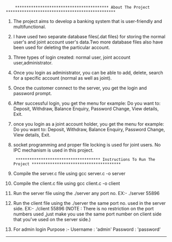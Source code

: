 		***************************************** About The Project ************************************************

1. The project aims to develop a banking system that is user-friendly and multifunctional.

2. I have used two separate database files(.dat files) for storing the normal user's and joint account 
   user's data.Two more database files also have been used for deleting the particular account. 

3. Three types of login created: normal user, joint account user,administrator.

4. Once you login as administrator, you can be able to add, delete, search for a specific
   account (normal as well as joint).

5. Once the customer connect to the server, you get the login and password prompt.

6. After successful login, you get the menu for example:
   Do you want to: Deposit, Withdraw, Balance Enquiry, Password Change, View details, Exit.
  
7. once you login as a joint account holder, you get the menu for example:
   Do you want to: Deposit, Withdraw, Balance Enquiry, Password Change, View details, Exit.
  
8. socket programming and proper file locking is used for joint users.
   No IPC mechanism is used in this project.
   
		************************************* Instructions To Run The Project ***************************************
 
1. Compile the server.c file using gcc server.c -o server 

2. Compile the client.c file using gcc client.c -o client 

3. Run the server file using the ./server any port no.  EX:- ./server 55896 

4. Run the client file using the ./server the same port no. used in the server side.  EX:- ./client 55896
   (NOTE : There is no restriction on the port numbers used ,just make you use the same port
   number on client side that you've used on the server side.)
   
5. For admin login Purpose :-
   Username : 'admin'          Password : 'password' 
   
****************************************************************************************************************************************   
